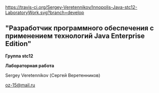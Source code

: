 https://travis-ci.org/Sergey-Veretennikov/Innopolis-Java-stc12-LaboratoryWork.svg?branch=develop
## "Разработчик программного обеспечения с применением технологий Java Enterprise Edition"

**Группа stc12**

**Лабораторная работа**

Sergey Veretennikov (Сергей Веретенников)


oz-15@mail.ru
